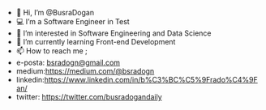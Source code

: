 - 👋 Hi, I’m @BusraDogan
- :computer: I’m a Software Engineer in Test
- 👀 I’m interested in Software Engineering and Data Science
- 🌱 I’m currently learning Front-end Development
- 📫 How to reach me ;
-  e-posta: bsradogn@gmail.com
-  medium:https://medium.com/@bsradogn
-  linkedin:https://www.linkedin.com/in/b%C3%BC%C5%9Frado%C4%9Fan/
-  twitter: https://twitter.com/busradogandaily
   

<!---
BusraDogan/BusraDogan is a ✨ special ✨ repository because its `README.md` (this file) appears on your GitHub profile.
You can click the Preview link to take a look at your changes.
This project is  EDF & RMS Scheduler Program for Software Development with the Real-Time systems . 
You can easily understand and compare Earliest Deadline First and Rate-Monotonic Algorithms' performance with this program.
To run project;
Open project your IDE and run the project.
When the ınterface opened on your desktop you can enter any input values that you want.
Now you can see the scheduling results and graphics for the EDF and RMS.

For the follow logs run the below command;
-java -jar
--->
